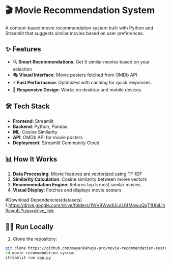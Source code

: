 # 🎬 Movie Recommendation System

A content-based movie recommendation system built with Python and Streamlit that suggests similar movies based on user preferences.

## ✨ Features

- 🔍 **Smart Recommendations**: Get 5 similar movies based on your selection
- 🎭 **Visual Interface**: Movie posters fetched from OMDb API
- ⚡ **Fast Performance**: Optimized with caching for quick responses
- 📱 **Responsive Design**: Works on desktop and mobile devices

 

## 🛠️ Tech Stack

- **Frontend**: Streamlit
- **Backend**: Python, Pandas
- **ML**: Cosine Similarity
- **API**: OMDb API for movie posters
- **Deployment**: Streamlit Community Cloud

## 📊 How It Works

1. **Data Processing**: Movie features are vectorized using TF-IDF
2. **Similarity Calculation**: Cosine similarity between movie vectors
3. **Recommendation Engine**: Returns top 5 most similar movies
4. **Visual Display**: Fetches and displays movie posters
   
#Download Dependencies(datasets)
1.https://drive.google.com/drive/folders/1WV9WwdULdL6fMawuQqT1UbiLlhRcvc4L?usp=drive_link

## 🏃‍♂️ Run Locally

1. Clone the repository:
```bash
git clone https://github.com/mayankahuja-pro/movie-recommendation-system.git
cd movie-recommendation-system
streamlit run app.py
